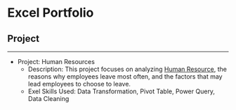 # Excel Portfolio

## Project
---
- Project: Human Resources
  - Description: This project focuses on analyzing <a href="https://www.kaggle.com/datasets/rhuebner/human-resources-data-set">Human Resource</a>, the reasons why employees leave most often, and the factors that may lead employees to choose to leave.
  - Exel Skills Used: Data Transformation, Pivot Table, Power Query, Data Cleaning
